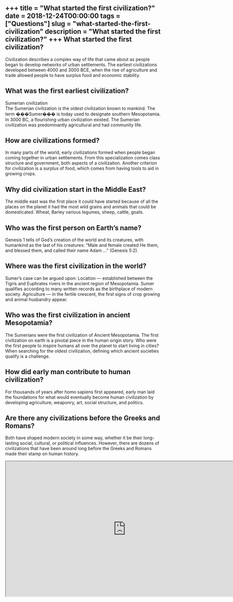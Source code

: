 +++
title = "What started the first civilization?"
date = 2018-12-24T00:00:00
tags = ["Questions"]
slug = "what-started-the-first-civilization"
description = "What started the first civilization?"
+++
What started the first civilization?
------------------------------------

Civilization describes a complex way of life that came about as people began to develop networks of urban settlements. The earliest civilizations developed between 4000 and 3000 BCE, when the rise of agriculture and trade allowed people to have surplus food and economic stability.

What was the first earliest civilization?
-----------------------------------------

Sumerian civilization  
The Sumerian civilization is the oldest civilization known to mankind. The term ���Sumer��� is today used to designate southern Mesopotamia. In 3000 BC, a flourishing urban civilization existed. The Sumerian civilization was predominantly agricultural and had community life.

How are civilizations formed?
-----------------------------

In many parts of the world, early civilizations formed when people began coming together in urban settlements. From this specialization comes class structure and government, both aspects of a civilization. Another criterion for civilization is a surplus of food, which comes from having tools to aid in growing crops.

Why did civilization start in the Middle East?
----------------------------------------------

The middle east was the first place it could have started because of all the places on the planet it had the most wild grains and animals that could be domesticated. Wheat, Barley various legumes, sheep, cattle, goats.

Who was the first person on Earth’s name?
-----------------------------------------

Genesis 1 tells of God’s creation of the world and its creatures, with humankind as the last of his creatures: “Male and female created He them, and blessed them, and called their name Adam …” (Genesis 5:2).

Where was the first civilization in the world?
----------------------------------------------

Sumer’s case can be argued upon: Location — established between the Tigris and Euphrates rivers in the ancient region of Mesopotamia. Sumer qualifies according to many written records as the birthplace of modern society. Agriculture — in the fertile crescent, the first signs of crop growing and animal husbandry appear.

Who was the first civilization in ancient Mesopotamia?
------------------------------------------------------

The Sumerians were the first civilization of Ancient Mesopotamia. The first civilization on earth is a pivotal piece in the human origin story. Who were the first people to inspire humans all over the planet to start living in cities? When searching for the oldest civilization, defining which ancient societies qualify is a challenge.

How did early man contribute to human civilization?
---------------------------------------------------

For thousands of years after homo sapiens first appeared, early man laid the foundations for what would eventually become human civilization by developing agriculture, weaponry, art, social structure, and politics.

Are there any civilizations before the Greeks and Romans?
---------------------------------------------------------

Both have shaped modern society in some way, whether it be their long-lasting social, cultural, or political influences. However, there are dozens of civilizations that have been around long before the Greeks and Romans made their stamp on human history.

<iframe allow="accelerometer; autoplay; clipboard-write; encrypted-media; gyroscope; picture-in-picture" allowfullscreen="" class="__youtube_prefs__  epyt-is-override  no-lazyload" data-no-lazy="1" data-origheight="433" data-origwidth="770" data-skipgform_ajax_framebjll="" height="433" id="_ytid_54882" loading="lazy" src="https://www.youtube.com/embed/__BaaMfiD0Q?enablejsapi=1&autoplay=0&cc_load_policy=0&cc_lang_pref=&iv_load_policy=1&loop=0&modestbranding=0&rel=1&fs=1&playsinline=0&autohide=2&theme=dark&color=red&controls=1&" title="YouTube player" width="770"></iframe>